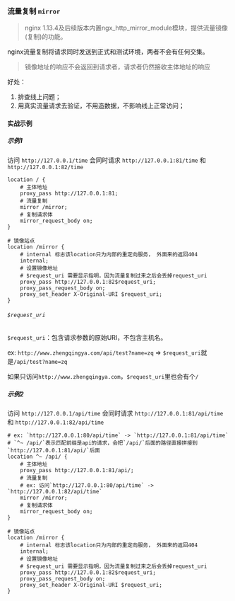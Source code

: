 ### 流量复制 `mirror`

> nginx 1.13.4及后续版本内置ngx_http_mirror_module模块，提供流量镜像(复制)的功能。

nginx流量复制将请求同时发送到正式和测试环境，两者不会有任何交集。

> 镜像地址的响应不会返回到请求者，请求者仍然接收主体地址的响应


好处：

1. 排查线上问题；
2. 用真实流量请求去验证，不用造数据，不影响线上正常访问；

#### 实战示例

##### 示例1

访问 `http://127.0.0.1/time` 会同时请求 `http://127.0.0.1:81/time` 和 `http://127.0.0.1:82/time`

```
location / {
    # 主体地址
    proxy_pass http://127.0.0.1:81;
    # 流量复制
    mirror /mirror;
    # 复制请求体
    mirror_request_body on;
}

# 镜像站点
location /mirror {
    # internal 标志该location只为内部的重定向服务， 外面来的返回404
    internal;
    # 设置镜像地址
    # $request_uri 需要显示指明，因为流量复制过来之后会丢掉request_uri
    proxy_pass http://127.0.0.1:82$request_uri;
    proxy_pass_request_body on;
    proxy_set_header X-Original-URI $request_uri;
}
```

###### `$request_uri`

`$request_uri`：包含请求参数的原始URI，不包含主机名。

ex: `http://www.zhengqingya.com/api/test?name=zq`  =>  `$request_uri`就是`/api/test?name=zq`

如果只访问`http://www.zhengqingya.com`，`$request_uri`里也会有个`/`

##### 示例2

访问 `http://127.0.0.1/api/time` 会同时请求 `http://127.0.0.1:81/api/time` 和 `http://127.0.0.1:82/api/time`

```
# ex: `http://127.0.0.1:80/api/time` -> `http://127.0.0.1:81/api/time`
# `^~ /api/`表示匹配前缀是api的请求，会把`/api/`后面的路径直接拼接到`http://127.0.0.1:81/api/`后面
location ^~ /api/ {
    # 主体地址
    proxy_pass http://127.0.0.1:81/api/;
    # 流量复制
    # ex: 访问`http://127.0.0.1:80/api/time` -> `http://127.0.0.1:82/api/time`
    mirror /mirror;
    # 复制请求体
    mirror_request_body on;
}

# 镜像站点
location /mirror {
    # internal 标志该location只为内部的重定向服务， 外面来的返回404
    internal;
    # 设置镜像地址
    # $request_uri 需要显示指明，因为流量复制过来之后会丢掉request_uri
    proxy_pass http://127.0.0.1:82$request_uri;
    proxy_pass_request_body on;
    proxy_set_header X-Original-URI $request_uri;
}
```
